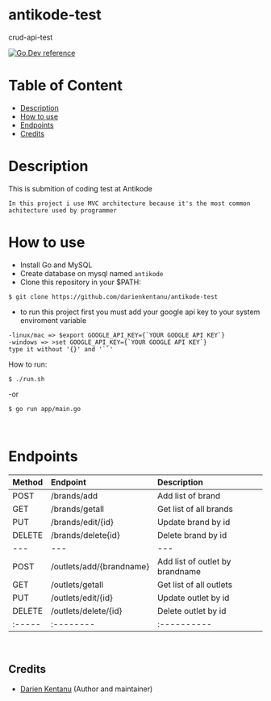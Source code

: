 # antikode-test
crud-api-test

[![Go.Dev reference](https://img.shields.io/badge/gorm-reference-blue?logo=go&logoColor=blue)](https://pkg.go.dev/gorm.io/gorm?tab=doc)

# Table of Content
- [Description](#description)
- [How to use](#how-to-use)
- [Endpoints](#endpoints)
- [Credits](#credits)

# Description
This is submition of coding test at Antikode
```
In this project i use MVC architecture because it's the most common achitecture used by programmer
```

# How to use
- Install Go and MySQL
- Create database on mysql named `antikode`
- Clone this repository in your $PATH:
```
$ git clone https://github.com/darienkentanu/antikode-test
```
- to run this project first you must add your google api key to your system enviroment variable
```
-linux/mac => $export GOOGLE_API_KEY={`YOUR GOOGLE API KEY`}
-windows => >set GOOGLE_API_KEY={`YOUR GOOGLE API KEY`}
type it without '{}' and '``'
```

How to run: 
```
$ ./run.sh
```
-or
```
$ go run app/main.go
```

<br>


# Endpoints

| Method | Endpoint | Description
|:-----|:--------|:----------|
| POST | /brands/add | Add list of brand|
| GET | /brands/getall | Get list of all brands|
| PUT | /brands/edit/{id} | Update brand by id|
| DELETE | /brands/delete{id} | Delete brand by id|
|---|---|---|
| POST | /outlets/add/{brandname} | Add list of outlet by brandname|
| GET | /outlets/getall | Get list of all outlets |
| PUT | /outlets/edit/{id} | Update outlet by id |
| DELETE | /outlets/delete/{id} | Delete outlet by id |
|:-----|:--------|:----------|


<br>

## Credits

- [Darien Kentanu](https://github.com/darienkentanu) (Author and maintainer)